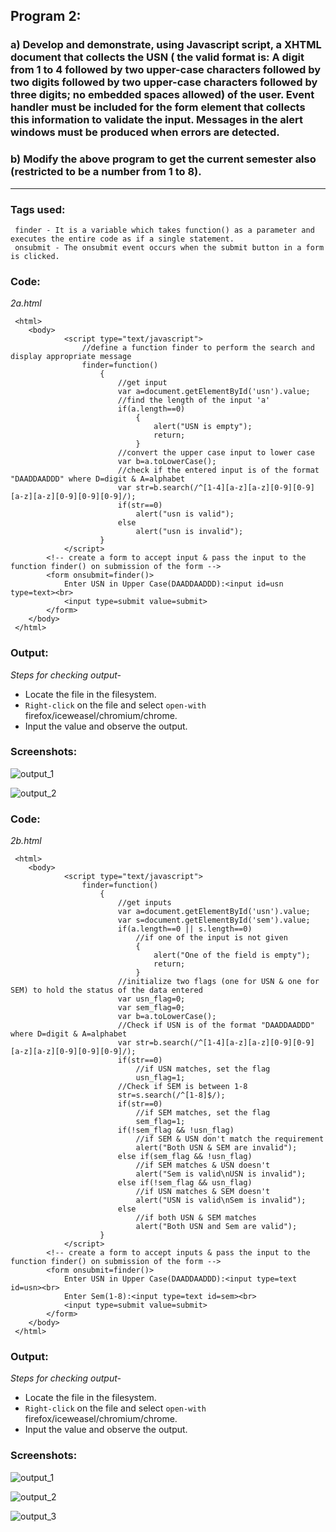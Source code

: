 ## Program 2:
### a) Develop and demonstrate, using Javascript script, a XHTML document that collects the USN ( the valid format is: A digit from 1 to 4 followed by two upper-case characters followed by two digits followed by two upper-case characters followed by three digits; no embedded spaces allowed) of the user. Event handler must be included for the form element that collects this information to validate the input. Messages in the alert windows must be produced when errors are detected.
### b) Modify the above program to get the current semester also (restricted to be a number from 1 to 8).
***

### Tags used:
     finder - It is a variable which takes function() as a parameter and executes the entire code as if a single statement.
     onsubmit - The onsubmit event occurs when the submit button in a form is clicked.

### Code:
*2a.html*

     <html>
     	<body>
     			<script type="text/javascript">
     				//define a function finder to perform the search and display appropriate message
     				finder=function()
     					{
     						//get input
     						var a=document.getElementById('usn').value;
     						//find the length of the input 'a'
     						if(a.length==0)
     							{
     								alert("USN is empty");
     								return;
     							}
     						//convert the upper case input to lower case
     						var b=a.toLowerCase();
     						//check if the entered input is of the format "DAADDAADDD" where D=digit & A=alphabet
     						var str=b.search(/^[1-4][a-z][a-z][0-9][0-9][a-z][a-z][0-9][0-9][0-9]/);
     						if(str==0)
     							alert("usn is valid");
     						else
     							alert("usn is invalid");
     					}
     			</script>
     		<!-- create a form to accept input & pass the input to the function finder() on submission of the form -->
     		<form onsubmit=finder()>
     			Enter USN in Upper Case(DAADDAADDD):<input id=usn type=text><br>
     			<input type=submit value=submit>
     		</form>
     	</body>
     </html>

### Output:
*Steps for checking output-*

* Locate the file in the filesystem.
* `Right-click` on the file and select `open-with` firefox/iceweasel/chromium/chrome.
* Input the value and observe the output.

### Screenshots:

![output_1](2a_1.png)

![output_2](2a_2.png)

### Code:
*2b.html*

     <html>
     	<body>
     			<script type="text/javascript">
     				finder=function()
     					{
     						//get inputs
     						var a=document.getElementById('usn').value;
     						var s=document.getElementById('sem').value;
     						if(a.length==0 || s.length==0)
     							//if one of the input is not given
     							{
     								alert("One of the field is empty");
     								return;
     							}
     						//initialize two flags (one for USN & one for SEM) to hold the status of the data entered
     						var usn_flag=0;
     						var sem_flag=0;
     						var b=a.toLowerCase();
     						//Check if USN is of the format "DAADDAADDD" where D=digit & A=alphabet
     						var str=b.search(/^[1-4][a-z][a-z][0-9][0-9][a-z][a-z][0-9][0-9][0-9]/);
     						if(str==0)
     							//if USN matches, set the flag
     							usn_flag=1;
     						//Check if SEM is between 1-8
     						str=s.search(/^[1-8]$/);
     						if(str==0)
     							//if SEM matches, set the flag
     							sem_flag=1;
     						if(!sem_flag && !usn_flag)
     							//if SEM & USN don't match the requirement
     							alert("Both USN & SEM are invalid");
     						else if(sem_flag && !usn_flag)
     							//if SEM matches & USN doesn't
     							alert("Sem is valid\nUSN is invalid");
     						else if(!sem_flag && usn_flag)
     							//if USN matches & SEM doesn't
     							alert("USN is valid\nSem is invalid");
     						else
     							//if both USN & SEM matches
     							alert("Both USN and Sem are valid");
     					}
     			</script>
     		<!-- create a form to accept inputs & pass the input to the function finder() on submission of the form -->
     		<form onsubmit=finder()>
     			Enter USN in Upper Case(DAADDAADDD):<input type=text id=usn><br>
     			Enter Sem(1-8):<input type=text id=sem><br>
     			<input type=submit value=submit>
     		</form>
     	</body>
     </html>

### Output:
*Steps for checking output-*

* Locate the file in the filesystem.
* `Right-click` on the file and select `open-with` firefox/iceweasel/chromium/chrome.
* Input the value and observe the output.

### Screenshots:

![output_1](2b_1.png)

![output_2](2b_2.png)

![output_3](2b_3.png)

